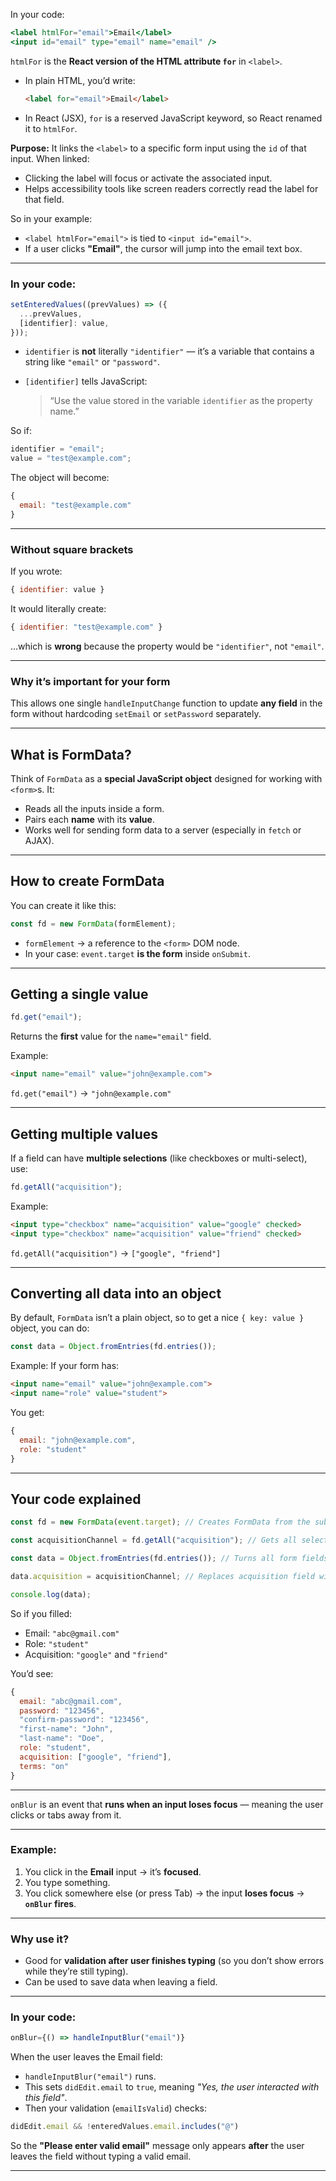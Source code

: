 In your code:

```jsx
<label htmlFor="email">Email</label>
<input id="email" type="email" name="email" />
```

`htmlFor` is the **React version of the HTML attribute `for`** in `<label>`.

* In plain HTML, you’d write:

  ```html
  <label for="email">Email</label>
  ```
* In React (JSX), `for` is a reserved JavaScript keyword, so React renamed it to `htmlFor`.

**Purpose:**
It links the `<label>` to a specific form input using the `id` of that input.
When linked:

* Clicking the label will focus or activate the associated input.
* Helps accessibility tools like screen readers correctly read the label for that field.

So in your example:

* `<label htmlFor="email">` is tied to `<input id="email">`.
* If a user clicks **"Email"**, the cursor will jump into the email text box.


---

### In your code:

```js
setEnteredValues((prevValues) => ({
  ...prevValues,
  [identifier]: value,
}));
```

* `identifier` is **not** literally `"identifier"` — it’s a variable that contains a string like `"email"` or `"password"`.
* `[identifier]` tells JavaScript:

  > “Use the value stored in the variable `identifier` as the property name.”

So if:

```js
identifier = "email";
value = "test@example.com";
```

The object will become:

```js
{
  email: "test@example.com"
}
```

---

### Without square brackets

If you wrote:

```js
{ identifier: value }
```

It would literally create:

```js
{ identifier: "test@example.com" }
```

…which is **wrong** because the property would be `"identifier"`, not `"email"`.

---

### Why it’s important for your form

This allows one single `handleInputChange` function to update **any field** in the form without hardcoding `setEmail` or `setPassword` separately.

---


## **What is FormData?**

Think of `FormData` as a **special JavaScript object** designed for working with `<form>`s.
It:

* Reads all the inputs inside a form.
* Pairs each **name** with its **value**.
* Works well for sending form data to a server (especially in `fetch` or AJAX).

---

## **How to create FormData**

You can create it like this:

```js
const fd = new FormData(formElement);
```

* `formElement` → a reference to the `<form>` DOM node.
* In your case: `event.target` **is the form** inside `onSubmit`.

---

## **Getting a single value**

```js
fd.get("email");
```

Returns the **first** value for the `name="email"` field.

Example:

```html
<input name="email" value="john@example.com">
```

`fd.get("email")` → `"john@example.com"`

---

## **Getting multiple values**

If a field can have **multiple selections** (like checkboxes or multi-select), use:

```js
fd.getAll("acquisition");
```

Example:

```html
<input type="checkbox" name="acquisition" value="google" checked>
<input type="checkbox" name="acquisition" value="friend" checked>
```

`fd.getAll("acquisition")` → `["google", "friend"]`

---

## **Converting all data into an object**

By default, `FormData` isn’t a plain object, so to get a nice `{ key: value }` object, you can do:

```js
const data = Object.fromEntries(fd.entries());
```

Example:
If your form has:

```html
<input name="email" value="john@example.com">
<input name="role" value="student">
```

You get:

```js
{
  email: "john@example.com",
  role: "student"
}
```

---

## **Your code explained**

```js
const fd = new FormData(event.target); // Creates FormData from the submitted form

const acquisitionChannel = fd.getAll("acquisition"); // Gets all selected checkboxes for "acquisition"

const data = Object.fromEntries(fd.entries()); // Turns all form fields into a JS object

data.acquisition = acquisitionChannel; // Replaces acquisition field with array instead of single value

console.log(data);
```

So if you filled:

* Email: `"abc@gmail.com"`
* Role: `"student"`
* Acquisition: `"google"` and `"friend"`

You’d see:

```js
{
  email: "abc@gmail.com",
  password: "123456",
  "confirm-password": "123456",
  "first-name": "John",
  "last-name": "Doe",
  role: "student",
  acquisition: ["google", "friend"],
  terms: "on"
}
```

---
`onBlur` is an event that **runs when an input loses focus** — meaning the user clicks or tabs away from it.

---

### Example:

1. You click in the **Email** input → it’s **focused**.
2. You type something.
3. You click somewhere else (or press Tab) → the input **loses focus** → **`onBlur` fires**.

---

### Why use it?

* Good for **validation after user finishes typing** (so you don’t show errors while they’re still typing).
* Can be used to save data when leaving a field.

---

### In your code:

```jsx
onBlur={() => handleInputBlur("email")}
```

When the user leaves the Email field:

* `handleInputBlur("email")` runs.
* This sets `didEdit.email` to `true`, meaning *"Yes, the user interacted with this field"*.
* Then your validation (`emailIsValid`) checks:

```js
didEdit.email && !enteredValues.email.includes("@")
```

So the **"Please enter valid email"** message only appears **after** the user leaves the field without typing a valid email.

---

